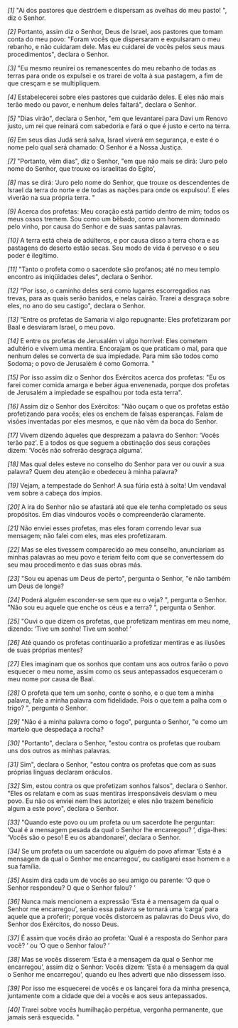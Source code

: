 *[1]* "Ai dos pastores que destróem e dispersam as ovelhas do meu pasto! ", diz o Senhor.

*[2]* Portanto, assim diz o Senhor, Deus de Israel, aos pastores que tomam conta do meu povo: "Foram vocês que dispersaram e expulsaram o meu rebanho, e não cuidaram dele. Mas eu cuidarei de vocês pelos seus maus procedimentos", declara o Senhor.

*[3]* "Eu mesmo reunirei os remanescentes do meu rebanho de todas as terras para onde os expulsei e os trarei de volta à sua pastagem, a fim de que cresçam e se multipliquem.

*[4]* Estabelecerei sobre eles pastores que cuidarão deles. E eles não mais terão medo ou pavor, e nenhum deles faltará", declara o Senhor.

*[5]* "Dias virão", declara o Senhor, "em que levantarei para Davi um Renovo justo, um rei que reinará com sabedoria e fará o que é justo e certo na terra.

*[6]* Em seus dias Judá será salva, Israel viverá em segurança, e este é o nome pelo qual será chamado: O Senhor é a Nossa Justiça.

*[7]* "Portanto, vêm dias", diz o Senhor, "em que não mais se dirá: ‘Juro pelo nome do Senhor, que trouxe os israelitas do Egito’,

*[8]* mas se dirá: ‘Juro pelo nome do Senhor, que trouxe os descendentes de Israel da terra do norte e de todas as nações para onde os expulsou’. E eles viverão na sua própria terra. "

*[9]* Acerca dos profetas: Meu coração está partido dentro de mim; todos os meus ossos tremem. Sou como um bêbado, como um homem dominado pelo vinho, por causa do Senhor e de suas santas palavras.

*[10]* A terra está cheia de adúlteros, e por causa disso a terra chora e as pastagens do deserto estão secas. Seu modo de vida é perveso e o seu poder é ilegítimo.

*[11]* "Tanto o profeta como o sacerdote são profanos; até no meu templo encontro as iniqüidades deles", declara o Senhor.

*[12]* "Por isso, o caminho deles será como lugares escorregadios nas trevas, para as quais serão banidos, e nelas cairão. Trarei a desgraça sobre eles, no ano do seu castigo", declara o Senhor.

*[13]* "Entre os profetas de Samaria vi algo repugnante: Eles profetizaram por Baal e desviaram Israel, o meu povo.

*[14]* E entre os profetas de Jerusalém vi algo horrível: Eles cometem adultério e vivem uma mentira. Encorajam os que praticam o mal, para que nenhum deles se converta de sua impiedade. Para mim são todos como Sodoma; o povo de Jerusalém é como Gomorra. "

*[15]* Por isso assim diz o Senhor dos Exércitos acerca dos profetas: "Eu os farei comer comida amarga e beber água envenenada, porque dos profetas de Jerusalém a impiedade se espalhou por toda esta terra".

*[16]* Assim diz o Senhor dos Exércitos: "Não ouçam o que os profetas estão profetizando para vocês; eles os enchem de falsas esperanças. Falam de visões inventadas por eles mesmos, e que não vêm da boca do Senhor.

*[17]* Vivem dizendo àqueles que desprezam a palavra do Senhor: ‘Vocês terão paz’. E a todos os que seguem a obstinação dos seus corações dizem: ‘Vocês não sofrerão desgraça alguma’.

*[18]* Mas qual deles esteve no conselho do Senhor para ver ou ouvir a sua palavra? Quem deu atenção e obedeceu à minha palavra?

*[19]* Vejam, a tempestade do Senhor! A sua fúria está à solta! Um vendaval vem sobre a cabeça dos ímpios.

*[20]* A ira do Senhor não se afastará até que ele tenha completado os seus propósitos. Em dias vindouros vocês o compreenderão claramente.

*[21]* Não enviei esses profetas, mas eles foram correndo levar sua mensagem; não falei com eles, mas eles profetizaram.

*[22]* Mas se eles tivessem comparecido ao meu conselho, anunciariam as minhas palavras ao meu povo e teriam feito com que se convertessem do seu mau procedimento e das suas obras más.

*[23]* "Sou eu apenas um Deus de perto", pergunta o Senhor, "e não também um Deus de longe?

*[24]* Poderá alguém esconder-se sem que eu o veja? ", pergunta o Senhor. "Não sou eu aquele que enche os céus e a terra? ", pergunta o Senhor.

*[25]* "Ouvi o que dizem os profetas, que profetizam mentiras em meu nome, dizendo: ‘Tive um sonho! Tive um sonho! ’

*[26]* Até quando os profetas continuarão a profetizar mentiras e as ilusões de suas próprias mentes?

*[27]* Eles imaginam que os sonhos que contam uns aos outros farão o povo esquecer o meu nome, assim como os seus antepassados esqueceram o meu nome por causa de Baal.

*[28]* O profeta que tem um sonho, conte o sonho, e o que tem a minha palavra, fale a minha palavra com fidelidade. Pois o que tem a palha com o trigo? ", pergunta o Senhor.

*[29]* "Não é a minha palavra como o fogo", pergunta o Senhor, "e como um martelo que despedaça a rocha?

*[30]* "Portanto", declara o Senhor, "estou contra os profetas que roubam uns dos outros as minhas palavras.

*[31]* Sim", declara o Senhor, "estou contra os profetas que com as suas próprias línguas declaram oráculos.

*[32]* Sim, estou contra os que profetizam sonhos falsos", declara o Senhor. "Eles os relatam e com as suas mentiras irresponsáveis desviam o meu povo. Eu não os enviei nem lhes autorizei; e eles não trazem benefício algum a este povo", declara o Senhor.

*[33]* "Quando este povo ou um profeta ou um sacerdote lhe perguntar: ‘Qual é a mensagem pesada da qual o Senhor lhe encarregou? ’, diga-lhes: ‘Vocês são o peso! E eu os abandonarei’, declara o Senhor.

*[34]* Se um profeta ou um sacerdote ou alguém do povo afirmar ‘Esta é a mensagem da qual o Senhor me encarregou’, eu castigarei esse homem e a sua família.

*[35]* Assim dirá cada um de vocês ao seu amigo ou parente: ‘O que o Senhor respondeu? O que o Senhor falou? ’

*[36]* Nunca mais mencionem a expressão ‘Esta é a mensagem da qual o Senhor me encarregou’, senão essa palavra se tornará uma ‘carga’ para aquele que a proferir; porque vocês distorcem as palavras do Deus vivo, do Senhor dos Exércitos, do nosso Deus.

*[37]* É assim que vocês dirão ao profeta: ‘Qual é a resposta do Senhor para você? ’ ou ‘O que o Senhor falou? ’

*[38]* Mas se vocês disserem ‘Esta é a mensagem da qual o Senhor me encarregou’, assim diz o Senhor: Vocês dizem: ‘Esta é a mensagem da qual o Senhor me encarregou’, quando eu lhes adverti que não dissessem isso.

*[39]* Por isso me esquecerei de vocês e os lançarei fora da minha presença, juntamente com a cidade que dei a vocês e aos seus antepassados.

*[40]* Trarei sobre vocês humilhação perpétua, vergonha permanente, que jamais será esquecida. "

